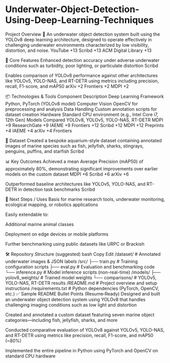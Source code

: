 # Underwater-Object-Detection-Using-Deep-Learning-Techniques
Project Overview 📄
An underwater object detection system built using the YOLOv8 deep learning architecture, designed to operate effectively in challenging underwater environments characterized by low visibility, distortion, and noise.
YouTube
+13
Scribd
+13
ACM Digital Library
+13

🔧 Core Features
Enhanced detection accuracy under adverse underwater conditions such as turbidity, poor lighting, or particulate distortion
Scribd

Enables comparison of YOLOv8 performance against other architectures like YOLOv5, YOLO-NAS, and RT-DETR using metrics including precision, recall, F1-score, and mAP50
arXiv
+2
Frontiers
+2
MDPI
+2

📦 Technologies & Tools
Component	Description
Deep Learning Framework	Python, PyTorch (YOLOv8 model)
Computer Vision	OpenCV for preprocessing and analysis
Data Handling	Custom annotation scripts for dataset creation
Hardware	Standard CPU environment (e.g., Intel Core i7, 12th Gen)
Models Compared	YOLOv8, YOLOv5, YOLO-NAS, RT-DETR
MDPI
+9
ResearchGate
+9
IAEME
+9
Frontiers
+12
Scribd
+12
MDPI
+12
Preprints
+4
IAEME
+4
arXiv
+4
Frontiers

🧪 Dataset
Created a bespoke aquarium-style dataset containing annotated images of marine species such as fish, jellyfish, sharks, stingrays, penguins, puffins, and starfish
Scribd

📊 Key Outcomes
Achieved a mean Average Precision (mAP50) of approximately 80%, demonstrating significant improvements over earlier models on the custom dataset
MDPI
+6
Scribd
+6
arXiv
+6

Outperformed baseline architectures like YOLOv5, YOLO-NAS, and RT-DETR in detection task benchmarks
Scribd

🚀 Next Steps / Uses
Basis for marine research tools, underwater monitoring, ecological mapping, or robotics applications

Easily extendable to:

Additional marine animal classes

Deployment on edge devices or mobile platforms

Further benchmarking using public datasets like URPC or Brackish

🛠️ Repository Structure (suggested)
bash
Copy
Edit
/dataset/                 # Annotated underwater images & JSON labels
/src/
    ├── train.py         # Training configuration scripts
    ├── eval.py          # Evaluation and benchmarking code
    └── inference.py     # Model inference scripts (non-real-time)
/models/
    ├── yolov8_weights/  # Trained model weights
    └── comparisons/     # YOLOv5, YOLO-NAS, RT-DETR results
/README.md                # Project overview and setup instructions
/requirements.txt         # Python dependencies (PyTorch, OpenCV, etc.)
✅ Sample README Bullet Points (Resume‑Ready)
Designed and built an underwater object detection system using YOLOv8 that handles challenging imaging conditions such as low light and distortion

Created and annotated a custom dataset featuring seven marine object categories—including fish, jellyfish, sharks, and more

Conducted comparative evaluation of YOLOv8 against YOLOv5, YOLO-NAS, and RT-DETR using metrics like precision, recall, F1-score, and mAP50 (~80%)

Implemented the entire pipeline in Python using PyTorch and OpenCV on standard CPU hardware
